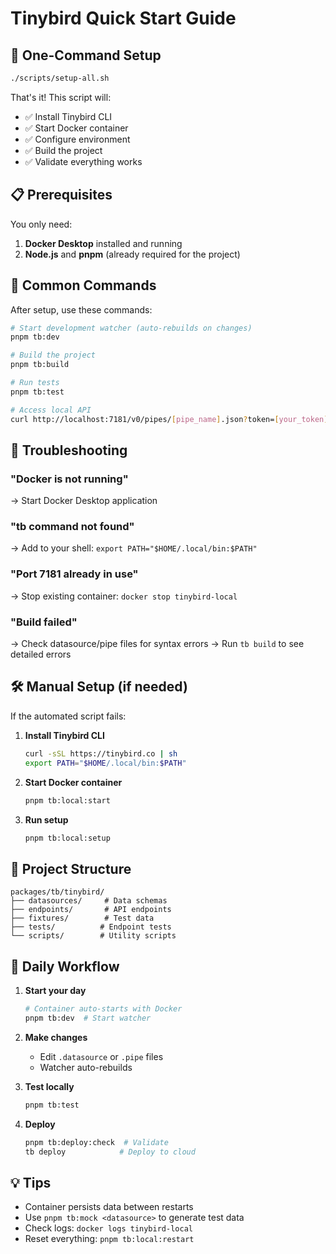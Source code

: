 # Tinybird Quick Start Guide

## 🚀 One-Command Setup

```bash
./scripts/setup-all.sh
```

That's it! This script will:

- ✅ Install Tinybird CLI
- ✅ Start Docker container
- ✅ Configure environment
- ✅ Build the project
- ✅ Validate everything works

## 📋 Prerequisites

You only need:

1. **Docker Desktop** installed and running
2. **Node.js** and **pnpm** (already required for the project)

## 🎯 Common Commands

After setup, use these commands:

```bash
# Start development watcher (auto-rebuilds on changes)
pnpm tb:dev

# Build the project
pnpm tb:build

# Run tests
pnpm tb:test

# Access local API
curl http://localhost:7181/v0/pipes/[pipe_name].json?token=[your_token]
```

## 🔧 Troubleshooting

### "Docker is not running"

→ Start Docker Desktop application

### "tb command not found"

→ Add to your shell: `export PATH="$HOME/.local/bin:$PATH"`

### "Port 7181 already in use"

→ Stop existing container: `docker stop tinybird-local`

### "Build failed"

→ Check datasource/pipe files for syntax errors
→ Run `tb build` to see detailed errors

## 🛠️ Manual Setup (if needed)

If the automated script fails:

1. **Install Tinybird CLI**

   ```bash
   curl -sSL https://tinybird.co | sh
   export PATH="$HOME/.local/bin:$PATH"
   ```

2. **Start Docker container**

   ```bash
   pnpm tb:local:start
   ```

3. **Run setup**
   ```bash
   pnpm tb:local:setup
   ```

## 📁 Project Structure

```
packages/tb/tinybird/
├── datasources/     # Data schemas
├── endpoints/       # API endpoints
├── fixtures/        # Test data
├── tests/          # Endpoint tests
└── scripts/        # Utility scripts
```

## 🔄 Daily Workflow

1. **Start your day**

   ```bash
   # Container auto-starts with Docker
   pnpm tb:dev  # Start watcher
   ```

2. **Make changes**

   - Edit `.datasource` or `.pipe` files
   - Watcher auto-rebuilds

3. **Test locally**

   ```bash
   pnpm tb:test
   ```

4. **Deploy**
   ```bash
   pnpm tb:deploy:check  # Validate
   tb deploy            # Deploy to cloud
   ```

## 💡 Tips

- Container persists data between restarts
- Use `pnpm tb:mock <datasource>` to generate test data
- Check logs: `docker logs tinybird-local`
- Reset everything: `pnpm tb:local:restart`
